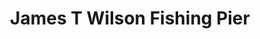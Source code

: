 ---
title: "James T Wilson Fishing Pier"
url: /hampton/james-t-wilson-fishing-pier/
shop: fishing
---